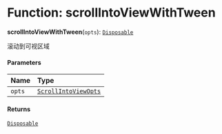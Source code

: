 # Function: scrollIntoViewWithTween

**scrollIntoViewWithTween**(`opts`): [`Disposable`](/en/auto-docs/fixed-layout-editor/interfaces/Disposable-1.md)

滚动到可视区域

#### Parameters

| Name | Type |
| :------ | :------ |
| `opts` | [`ScrollIntoViewOpts`](/en/auto-docs/fixed-layout-editor/interfaces/ScrollIntoViewOpts.md) |

#### Returns

[`Disposable`](/en/auto-docs/fixed-layout-editor/interfaces/Disposable-1.md)
